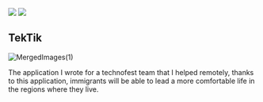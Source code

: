 ![](https://img.shields.io/badge/Dart-0175C2?style=for-the-badge&logo=dart&logoColor=white) ![](https://img.shields.io/badge/Flutter-02569B?style=for-the-badge&logo=flutter&logoColor=white)

##  TekTik

![MergedImages(1)](https://user-images.githubusercontent.com/54184905/183281879-47bbf0c3-72c3-4b83-bf09-a768e21f92d4.png)

The application I wrote for a technofest team that I helped remotely, thanks to this application, immigrants will be able to lead a more comfortable life in the regions where they live.


